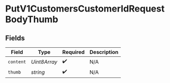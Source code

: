 # PutV1CustomersCustomerIdRequestBodyThumb


## Fields

| Field              | Type               | Required           | Description        |
| ------------------ | ------------------ | ------------------ | ------------------ |
| `content`          | *Uint8Array*       | :heavy_check_mark: | N/A                |
| `thumb`            | *string*           | :heavy_check_mark: | N/A                |